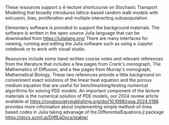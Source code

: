 These resources support a 4-lecture shortcourse on Stochasic Transport Modelling that broadly introduces lattice-based random walk models with exlcusion, bias, proliferation and multiple interacting subopopulation.

Elementary software is provided to support the background materials.  The software is written in the open source Julia language that can be downloaded from https://julialang.org/  There are many interfaces for viewing, running and editing the Julia software such as using a Jupyter notebook or to work with visual studio.  

Resources include some hand-written course notes and relevant references from the literature that includes a few pages from Crank's monograph, The Mathematics of Diffusion, and a few pages from Murray's monograph, Mathematical Biology.  These two references provide a little background on conveninent exact solutions of the linear heat equation and the porous medium equation that are useful for benchmarking/testing numerical algorithms for solving PDE models. An important component of the lecture materials is the numerical solution of PDE models, our 2024 review article available at https://royalsocietypublishing.org/doi/10.1098/rspa.2024.0186 provides more information about implementing simple method-of-lines based codes in Julia taking advanage of the DifferentialEquations.jl package https://docs.sciml.ai/DiffEqDocs/stable/
